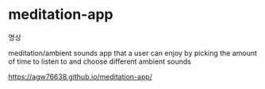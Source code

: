 # meditation-app

명상

meditation/ambient sounds app that a user can enjoy by picking the amount of time to listen to and choose different ambient sounds

https://agw76638.github.io/meditation-app/
